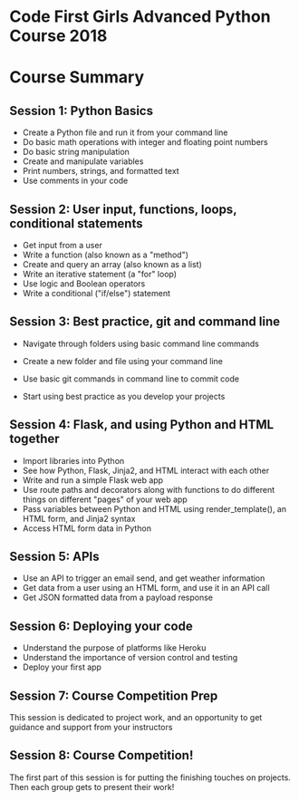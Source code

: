 # Code First Girls Advanced Python Course 2018

# Course Summary

## Session 1: Python Basics

- Create a Python file and run it from your command line
- Do basic math operations with integer and floating point numbers
- Do basic string manipulation
- Create and manipulate variables
- Print numbers, strings, and formatted text
- Use comments in your code

## Session 2: User input, functions, loops, conditional statements

- Get input from a user
- Write a function (also known as a &quot;method&quot;)
- Create and query an array (also known as a list)
- Write an iterative statement (a &quot;for&quot; loop)
- Use logic and Boolean operators
- Write a conditional (&quot;if/else&quot;) statement

## Session 3: Best practice, git and command line

- Navigate through folders using basic command line commands

- Create a new folder and file using your command line
- Use basic git commands in command line to commit code
- Start using best practice as you develop your projects

## Session 4: Flask, and using Python and HTML together

- Import libraries into Python
- See how Python, Flask, Jinja2, and HTML interact with each other
- Write and run a simple Flask web app
- Use route paths and decorators along with functions to do different things on different &quot;pages&quot; of your web app
- Pass variables between Python and HTML using render\_template(), an HTML form, and Jinja2 syntax
- Access HTML form data in Python

## Session 5: APIs

- Use an API to trigger an email send, and get weather information
- Get data from a user using an HTML form, and use it in an API call
- Get JSON formatted data from a payload response

## Session 6: Deploying your code

- Understand the purpose of platforms like Heroku
- Understand the importance of version control and testing
- Deploy your first app

## Session 7: Course Competition Prep

This session is dedicated to project work, and an opportunity to get guidance and support from your instructors

## Session 8: Course Competition!

The first part of this session is for putting the finishing touches on projects. Then each group gets to present their work!
